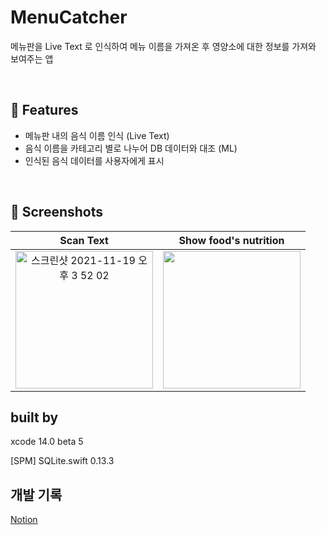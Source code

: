 # MenuCatcher
메뉴판을 Live Text 로 인식하여 메뉴 이름을 가져온 후 영양소에 대한 정보를 가져와 보여주는 앱

<br>

## 📌 Features
- 메뉴판 내의 음식 이름 인식 (Live Text)
- 음식 이름을 카테고리 별로 나누어 DB 데이터와 대조 (ML)
- 인식된 음식 데이터를 사용자에게 표시

<br>

## 🌃 Screenshots
| Scan Text | Show food's nutrition |
|:---:|:---:|
|<img width="220" alt="스크린샷 2021-11-19 오후 3 52 02" src="https://user-images.githubusercontent.com/56781342/189890674-cc067a27-f583-4a12-96f7-5b1942d554a6.jpeg">|<img width="220" src="https://user-images.githubusercontent.com/56781342/189890216-8eb570f9-ea6a-4e08-af40-5a76ae8a902a.jpeg">|

## built by
xcode 14.0 beta 5

[SPM]
SQLite.swift 0.13.3

## 개발 기록

[Notion](https://rigorous-babcat-63a.notion.site/NC2-4f452310d5cd43559b3507337e794a15)
